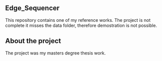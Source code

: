 ## Edge_Sequencer

This repository contains one of my reference works.
The project is not complete it misses the data folder, therefore demostration is not possible.

## About the project

The project was my masters degree thesis work.
